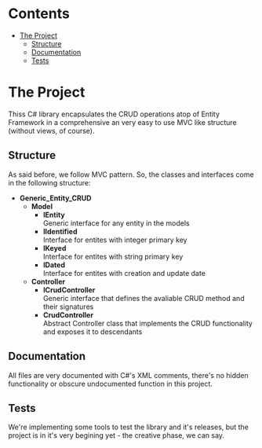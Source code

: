 # Contents
* [The Project](#the-project)
  * [Structure](#structure)
  * [Documentation](#docs)
  * [Tests](#tests)

# The Project
Thiss C# library encapsulates the CRUD operations atop of Entity Framework in a comprehensive an very easy to use MVC like structure (without views, of course).

## Structure

As said before, we follow MVC pattern. So, the classes and interfaces come in the following structure:

* **Generic_Entity_CRUD**  
    * **Model**
        * **IEntity**  
        Generic interface for any entity in the models
        * **IIdentified**  
        Interface for entites with integer primary key
        * **IKeyed**  
        Interface for entites with string primary key
        * **IDated**  
        Interface for entites with creation and update date
    * **Controller**
        * **ICrudController**  
        Generic interface that defines the avaliable CRUD method and their signatures
        * **CrudController**  
        Abstract Controller class that implements the CRUD functionality and exposes it to descendants 

## Documentation

All files are very documented with C#'s XML comments,  there's no hidden functionality or obscure undocumented function in this project.

## Tests

We're implementing some tools to test the library and it's releases, but the project is in it's very begining yet - the creative phase, we can say.
